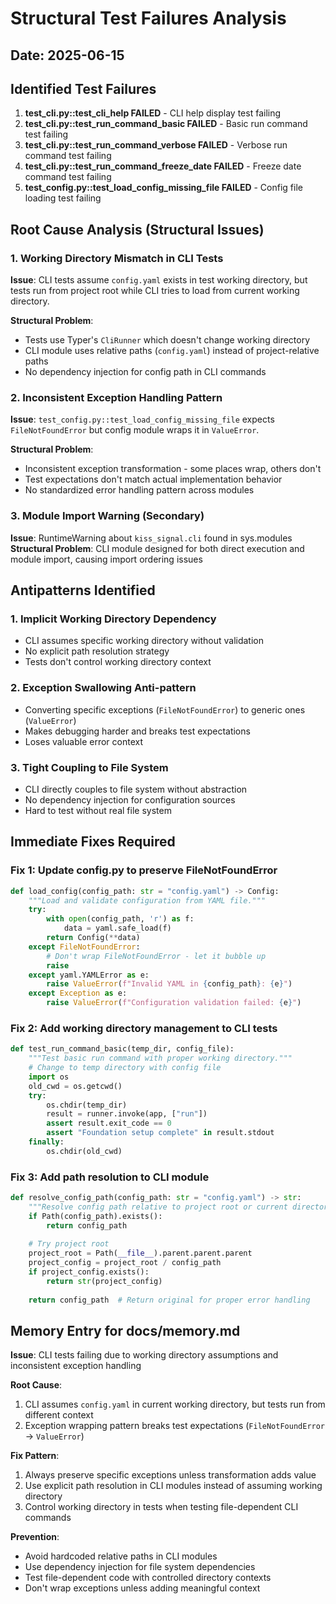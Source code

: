 # Structural Test Failures Analysis
## Date: 2025-06-15

## Identified Test Failures

1. **test_cli.py::test_cli_help FAILED** - CLI help display test failing
2. **test_cli.py::test_run_command_basic FAILED** - Basic run command test failing  
3. **test_cli.py::test_run_command_verbose FAILED** - Verbose run command test failing
4. **test_cli.py::test_run_command_freeze_date FAILED** - Freeze date command test failing
5. **test_config.py::test_load_config_missing_file FAILED** - Config file loading test failing

## Root Cause Analysis (Structural Issues)

### 1. **Working Directory Mismatch in CLI Tests**
**Issue**: CLI tests assume `config.yaml` exists in test working directory, but tests run from project root while CLI tries to load from current working directory.

**Structural Problem**: 
- Tests use Typer's `CliRunner` which doesn't change working directory
- CLI module uses relative paths (`config.yaml`) instead of project-relative paths
- No dependency injection for config path in CLI commands

### 2. **Inconsistent Exception Handling Pattern**
**Issue**: `test_config.py::test_load_config_missing_file` expects `FileNotFoundError` but config module wraps it in `ValueError`.

**Structural Problem**:
- Inconsistent exception transformation - some places wrap, others don't
- Test expectations don't match actual implementation behavior
- No standardized error handling pattern across modules

### 3. **Module Import Warning (Secondary)**
**Issue**: RuntimeWarning about `kiss_signal.cli` found in sys.modules
**Structural Problem**: CLI module designed for both direct execution and module import, causing import ordering issues

## Antipatterns Identified

### 1. **Implicit Working Directory Dependency** 
- CLI assumes specific working directory without validation
- No explicit path resolution strategy
- Tests don't control working directory context

### 2. **Exception Swallowing Anti-pattern**
- Converting specific exceptions (`FileNotFoundError`) to generic ones (`ValueError`)
- Makes debugging harder and breaks test expectations
- Loses valuable error context

### 3. **Tight Coupling to File System**
- CLI directly couples to file system without abstraction
- No dependency injection for configuration sources
- Hard to test without real file system

## Immediate Fixes Required

### Fix 1: Update config.py to preserve FileNotFoundError
```python
def load_config(config_path: str = "config.yaml") -> Config:
    """Load and validate configuration from YAML file."""
    try:
        with open(config_path, 'r') as f:
            data = yaml.safe_load(f)
        return Config(**data)
    except FileNotFoundError:
        # Don't wrap FileNotFoundError - let it bubble up
        raise
    except yaml.YAMLError as e:
        raise ValueError(f"Invalid YAML in {config_path}: {e}")
    except Exception as e:
        raise ValueError(f"Configuration validation failed: {e}")
```

### Fix 2: Add working directory management to CLI tests
```python
def test_run_command_basic(temp_dir, config_file):
    """Test basic run command with proper working directory."""
    # Change to temp directory with config file
    import os
    old_cwd = os.getcwd()
    try:
        os.chdir(temp_dir)
        result = runner.invoke(app, ["run"])
        assert result.exit_code == 0
        assert "Foundation setup complete" in result.stdout
    finally:
        os.chdir(old_cwd)
```

### Fix 3: Add path resolution to CLI module
```python
def resolve_config_path(config_path: str = "config.yaml") -> str:
    """Resolve config path relative to project root or current directory."""
    if Path(config_path).exists():
        return config_path
    
    # Try project root
    project_root = Path(__file__).parent.parent.parent
    project_config = project_root / config_path
    if project_config.exists():
        return str(project_config)
    
    return config_path  # Return original for proper error handling
```

## Memory Entry for docs/memory.md

**Issue**: CLI tests failing due to working directory assumptions and inconsistent exception handling

**Root Cause**: 
1. CLI assumes `config.yaml` in current working directory, but tests run from different context
2. Exception wrapping pattern breaks test expectations (`FileNotFoundError` → `ValueError`)

**Fix Pattern**:
1. Always preserve specific exceptions unless transformation adds value
2. Use explicit path resolution in CLI modules instead of assuming working directory
3. Control working directory in tests when testing file-dependent CLI commands

**Prevention**: 
- Avoid hardcoded relative paths in CLI modules
- Use dependency injection for file system dependencies
- Test file-dependent code with controlled directory contexts
- Don't wrap exceptions unless adding meaningful context